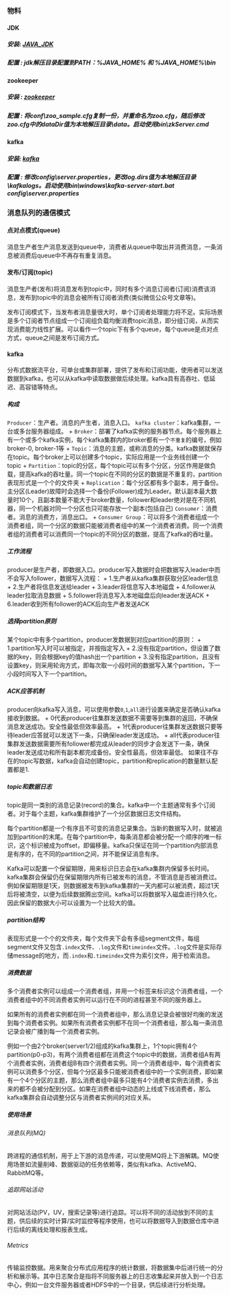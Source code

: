 ### 物料
#### JDK 
##### 安装: [JAVA_JDK](https://www.oracle.com/java/technologies/downloads/)
##### 配置 : jdk解压目录配置到PATH：%JAVA_HOME% 和 %JAVA_HOME%\bin
#### zookeeper 
##### 安装 : [zookeeper](https://github.com/apache/zookeeper/tags)
##### 配置 : 将conf\zoo_sample.cfg复制一份，并重命名为zoo.cfg，随后修改zoo.cfg中的dataDir值为本地解压目录\data。启动使用bin\zkServer.cmd
#### kafka 
##### 安装: [kafka](https://github.com/apache/kafka/tags)
##### 配置 : 修改config\server.properties，更改log.dirs值为本地解压目录\kafkalogs。启动使用bin\windows\kafka-server-start.bat config\server.properties

### 消息队列的通信模式
#### 点对点模式(queue)
消息生产者生产消息发送到queue中，消费者从queue中取出并消费消息，一条消息被消费后queue中不再存有重复消息。

#### 发布/订阅(topic)
消息生产者(发布)将消息发布到topic中，同时有多个消息订阅者(订阅)消费该消息，发布到topic中的消息会被所有订阅者消费(类似微信公众号文章等)。

发布订阅模式下，当发布者消息量很大时，单个订阅者处理能力将不足。实际场景是多个订阅者节点组成一个订阅组负载均衡消费topic消息，即分组订阅，从而实现消费能力线性扩展。可以看作一个topic下有多个queue，每个queue是点对点方式，queue之间是发布订阅方式。

#### kafka
分布式数据流平台，可单台或集群部署，提供了发布和订阅功能，使用者可以发送数据到kafka，也可以从kafka中读取数据做后续处理。kafka具有高吞吐、低延迟、高容错等特点。
##### 构成
`Producer`：生产者。消息的产生者，消息入口。
`kafka cluster`：kafka集群，一台或多台服务器组成。
    + `Broker`：部署了kafka实例的服务器节点。每个服务器上有一个或多个kafka实例，每个kafka集群内的broker都有一个`不重复`的编号，例如broker-0, broker-1等
    + `Topic`：消息的主题，或称消息的分类。kafka数据就保存在topic。每个broker上可以创建多个topic，实际应用是一个业务线创建一个topic
    + `Partition`：topic的分区，每个topic可以有多个分区，分区作用是做负载，提高kafka的吞吐量。同一个topic在不同的分区的数据是不重复的，partition表现形式是一个个的文件夹
    + `Replication`：每个分区都有多个副本，用于备份。主分区(Leader)故障时会选择一个备份(Follower)成为Leader。默认副本最大数量时10个，且副本数量不能大于broker数量，follower和leader绝对是在不同机器，同一个机器对同一个分区也只可能存放一个副本(包括自己)
`Consumer`：消费者。消息的消费方，消息出口。
    + `Consumer Group`：可以将多个消费者组成一个消费者组，同一个分区的数据只能被消费者组中的某一个消费者消费。同一个消费者组的消费者可以消费同一个topic的不同分区的数据，提高了kafka的吞吐量。
##### 工作流程
producer是生产者，即数据入口。producer写入数据时会把数据写入leader中而不会写入follower，数据写入流程：
    + 1.生产者从kafka集群获取分区leader信息
    + 2.生产者将信息发送给leader
    + 3.leader将信息写入本地磁盘
    + 4.follower从leader拉取消息数据
    + 5.follower将消息写入本地磁盘后向leader发送ACK
    + 6.leader收到所有follower的ACK后向生产者发送ACK
##### 选择partition原则
某个topic中有多个partition，producer发数据到对应partition的原则：
    + 1.partition写入时可以被指定，并按指定写入
    + 2.没有指定partition，但设置了数据的key，则会根据key的值hash出一个partition
    + 3.没有指定partition，且没有设置key，则采用轮询方式，即每次取一小段时间的数据写入某个partition，下一小段时间写入下一个partition。
##### ACK应答机制
producer向kafka写入消息，可以使用参数`0`,`1`,`all`进行设置来确定是否确认kafka接收到数据。
    + 0代表producer往集群发送数据不需要等到集群的返回，不确保消息发送成功。安全性最低但效率最高。
    + 1代表producer往集群发送数据只要等待leader应答就可以发送下一条，只确保leader发送成功。
    + all代表producer往集群发送数据需要所有follower都完成从leader的同步才会发送下一条，确保leader发送成功和所有副本都完成备份。安全性最高，但效率最低。
如果往不存在的topic写数据，kafka会自动创建topic，partition和replication的数量默认配置都是1.
##### topic和数据日志
topic是同一类别的消息记录(record)的集合。kafka中一个主题通常有多个订阅者。对于每个主题，kafka集群维护了一个分区数据日志文件结构。

每个partition都是一个有序且不可变的消息记录集合。当新的数据写入时，就被追加到partition的末尾。在每个partition中，每条消息都会被分配一个顺序的唯一标识，这个标识被成为offset，即偏移量。kafka只保证在同一个partition内部消息是有序的，在不同的partition之间，并不能保证消息有序。

Kafka可以配置一个保留期限，用来标识日志会在kafka集群内保留多长时间。kafka集群会保留仍在保留期限内所有已被发布的消息，不管消息是否被消费过。例如保留期限是1天，则数据被发布到kafka集群的一天内都可以被消费，超过1天后将被清空，以便为后续数据腾出空间。kafka可以将数据写入磁盘进行持久化，因此保留的数据大小可以设置为一个比较大的值。
##### partition结构
表现形式是一个个的文件夹，每个文件夹下会有多组segment文件，每组segment文件又包含`.index`文件、`.log`文件和`timeindex`文件。`.log`文件是实际存储message的地方，而`.index`和`.timeindex`文件为索引文件，用于检索消息。
##### 消费数据
多个消费者实例可以组成一个消费者组，并用一个标签来标识这个消费者组，一个消费者组中的不同消费者实例可以运行在不同的进程甚至不同的服务器上。

如果所有的消费者实例都在同一个消费者组中，那么消息记录会被很好均衡的发送到每个消费者实例。如果所有消费者实例都不在同一个消费者组，那么每一条消息记录会被广播到每一个消费者实例。


例如一个由2个broker(server1/2)组成的kafka集群上，1个topic拥有4个partition(p0-p3)，有两个消费者组都在消费这个topic中的数据，消费者组A有两个消费者实例，消费者组B有四个消费者实例。同一个消费者组中，每个消费者实例可以消费多个分区，但每个分区最多只能被消费者组中的一个实例消费，即如果有一个4个分区的主题，那么消费者组中最多只能有4个消费者实例去消费，多出来的都不会被分配到分区。如果在消费者组中动态的上线或下线消费者，那么kafka集群会自动调整分区与消费者实例间的对应关系。
##### 使用场景
###### 消息队列(MQ)
跨进程的通信机制，用于上下游的消息传递，可以使用MQ将上下游解耦。MQ使用场景如流量削峰、数据驱动的任务依赖等，类似有kafka、ActiveMQ、RabbitMQ等。
###### 追踪网站活动
对网站活动(PV，UV，搜索记录等)进行追踪。可以将不同的活动放到不同的主题，供后续的实时计算/实时监控等程序使用，也可以将数据导入到数据仓库中进行后续的离线处理和报表生成。
###### Metrics
传输监控数据。用来聚合分布式应用程序的统计数据，将数据集中后进行统一的分析和展示等。其中日志聚合是指将不同服务器上的日志收集起来并放入到一个日志中心，例如一台文件服务器或者HDFS中的一个目录，供后续进行分析处理。

